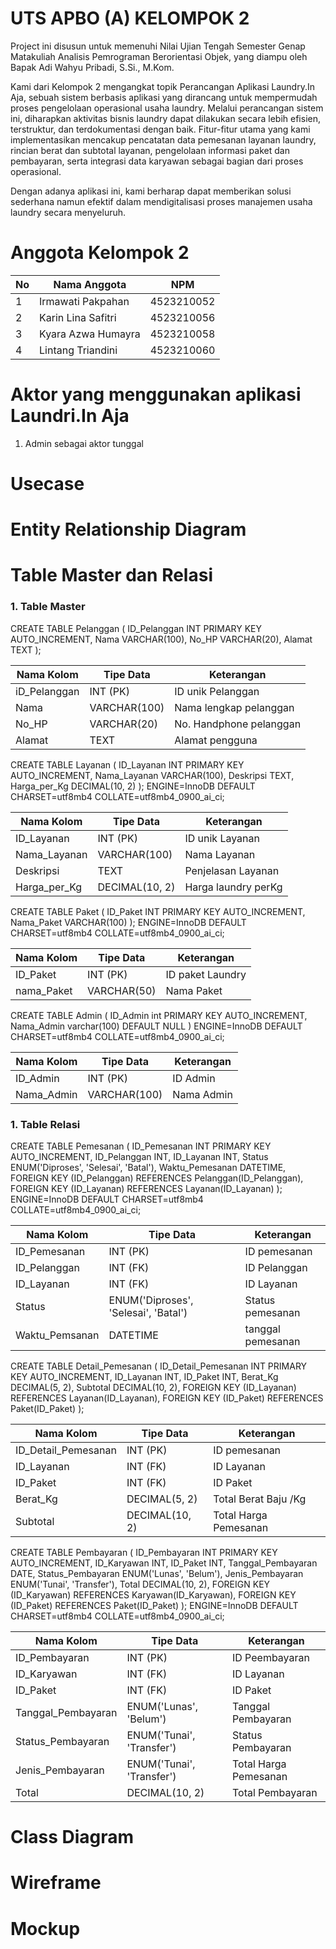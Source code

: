 # UTS APBO (A) KELOMPOK 2
Project ini disusun untuk memenuhi Nilai Ujian Tengah Semester Genap Matakuliah Analisis Pemrograman Berorientasi Objek, yang diampu oleh Bapak Adi Wahyu Pribadi, S.Si., M.Kom.

Kami dari Kelompok 2 mengangkat topik Perancangan Aplikasi Laundry.In Aja, sebuah sistem berbasis aplikasi yang dirancang untuk mempermudah proses pengelolaan operasional usaha laundry. Melalui perancangan sistem ini, diharapkan aktivitas bisnis laundry dapat dilakukan secara lebih efisien, terstruktur, dan terdokumentasi dengan baik. Fitur-fitur utama yang kami implementasikan mencakup pencatatan data pemesanan layanan laundry, rincian berat dan subtotal layanan, pengelolaan informasi paket dan pembayaran, serta integrasi data karyawan sebagai bagian dari proses operasional.

Dengan adanya aplikasi ini, kami berharap dapat memberikan solusi sederhana namun efektif dalam mendigitalisasi proses manajemen usaha laundry secara menyeluruh.

# Anggota Kelompok 2
| No | Nama Anggota          | NPM         |
|----|-----------------------|-------------|
| 1  | Irmawati Pakpahan     | 4523210052  |
| 2  | Karin Lina Safitri    | 4523210056  |
| 3  | Kyara Azwa Humayra    | 4523210058  |
| 4  | Lintang Triandini     | 4523210060  |
 

# Aktor yang menggunakan aplikasi Laundri.In Aja
1. Admin sebagai aktor tunggal

# Usecase


# Entity Relationship Diagram


# Table Master dan Relasi
### 1. Table Master
CREATE TABLE Pelanggan (
    ID_Pelanggan INT PRIMARY KEY AUTO_INCREMENT,
    Nama VARCHAR(100),
    No_HP VARCHAR(20),
    Alamat TEXT
);

| Nama Kolom   | Tipe Data                      | Keterangan             |
|--------------|--------------------------------|------------------------|
| iD_Pelanggan | INT (PK)                       | ID unik Pelanggan      |
| Nama         | VARCHAR(100)                   | Nama lengkap pelanggan |
| No_HP        | VARCHAR(20)                    | No. Handphone pelanggan|
| Alamat       | TEXT                           | Alamat pengguna        |


CREATE TABLE Layanan (
    ID_Layanan INT PRIMARY KEY AUTO_INCREMENT,
    Nama_Layanan VARCHAR(100),
    Deskripsi TEXT,
    Harga_per_Kg DECIMAL(10, 2)
); ENGINE=InnoDB DEFAULT CHARSET=utf8mb4 COLLATE=utf8mb4_0900_ai_ci;

| Nama Kolom     | Tipe Data     | Keterangan               |
|----------------|---------------|--------------------------|
| ID_Layanan     | INT (PK)      | ID unik Layanan          |
| Nama_Layanan   | VARCHAR(100)  | Nama Layanan             |
| Deskripsi      | TEXT          | Penjelasan Layanan       |
| Harga_per_Kg   | DECIMAL(10, 2)| Harga laundry perKg      |


CREATE TABLE Paket (
    ID_Paket INT PRIMARY KEY AUTO_INCREMENT,
    Nama_Paket VARCHAR(100)
); ENGINE=InnoDB DEFAULT CHARSET=utf8mb4 COLLATE=utf8mb4_0900_ai_ci;

| Nama Kolom     | Tipe Data     | Keterangan           |
|----------------|---------------|----------------------|
| ID_Paket       | INT (PK)      | ID paket Laundry     |
| nama_Paket     | VARCHAR(50)   | Nama Paket           |


CREATE TABLE Admin (
  ID_Admin int PRIMARY KEY AUTO_INCREMENT,
  Nama_Admin varchar(100) DEFAULT NULL
) ENGINE=InnoDB DEFAULT CHARSET=utf8mb4 COLLATE=utf8mb4_0900_ai_ci;

| Nama Kolom     | Tipe Data     | Keterangan             |
|----------------|---------------|------------------------|
| ID_Admin       | INT (PK)      | ID Admin               |
| Nama_Admin     | VARCHAR(100)  | Nama Admin             |


### 1. Table Relasi
CREATE TABLE Pemesanan (
    ID_Pemesanan INT PRIMARY KEY AUTO_INCREMENT,
    ID_Pelanggan INT,
    ID_Layanan INT,
    Status ENUM('Diproses', 'Selesai', 'Batal'),
    Waktu_Pemesanan DATETIME,
    FOREIGN KEY (ID_Pelanggan) REFERENCES Pelanggan(ID_Pelanggan),
    FOREIGN KEY (ID_Layanan) REFERENCES Layanan(ID_Layanan)
); ENGINE=InnoDB DEFAULT CHARSET=utf8mb4 COLLATE=utf8mb4_0900_ai_ci;

| Nama Kolom       | Tipe Data                            | Keterangan                         |
|------------------|--------------------------------------|------------------------------------|
| ID_Pemesanan     | INT (PK)                             | ID pemesanan                       |
| ID_Pelanggan     | INT (FK)                             | ID Pelanggan                       |
| ID_Layanan       | INT (FK)                             | ID Layanan                         |
| Status           | ENUM('Diproses', 'Selesai', 'Batal') | Status pemesanan          |
| Waktu_Pemsanan   | DATETIME                             | tanggal pemesanan          |

CREATE TABLE Detail_Pemesanan (
    ID_Detail_Pemesanan INT PRIMARY KEY AUTO_INCREMENT,
    ID_Layanan INT,
    ID_Paket INT,
    Berat_Kg DECIMAL(5, 2),
    Subtotal DECIMAL(10, 2),
    FOREIGN KEY (ID_Layanan) REFERENCES Layanan(ID_Layanan),
    FOREIGN KEY (ID_Paket) REFERENCES Paket(ID_Paket)
);

| Nama Kolom         | Tipe Data     | Keterangan                         |
|--------------------|---------------|------------------------------------|
| ID_Detail_Pemesanan| INT (PK)      | ID pemesanan                       |
| ID_Layanan         | INT (FK)      | ID Layanan                         |
| ID_Paket           | INT (FK)      | ID Paket                           |
| Berat_Kg           | DECIMAL(5, 2) | Total Berat Baju /Kg               |
| Subtotal           | DECIMAL(10, 2)| Total Harga Pemesanan              |


CREATE TABLE Pembayaran (
    ID_Pembayaran INT PRIMARY KEY AUTO_INCREMENT,
    ID_Karyawan INT,
    ID_Paket INT,
    Tanggal_Pembayaran DATE,
    Status_Pembayaran ENUM('Lunas', 'Belum'),
    Jenis_Pembayaran ENUM('Tunai', 'Transfer'),
    Total DECIMAL(10, 2),
    FOREIGN KEY (ID_Karyawan) REFERENCES Karyawan(ID_Karyawan),
    FOREIGN KEY (ID_Paket) REFERENCES Paket(ID_Paket)
); ENGINE=InnoDB DEFAULT CHARSET=utf8mb4 COLLATE=utf8mb4_0900_ai_ci;

| Nama Kolom         | Tipe Data                | Keterangan                   |
|--------------------|--------------------------|------------------------------|
| ID_Pembayaran      | INT (PK)                 | ID Peembayaran               |
| ID_Karyawan        | INT (FK)                 | ID Layanan                   |
| ID_Paket           | INT (FK)                 | ID Paket                     |
| Tanggal_Pembayaran | ENUM('Lunas', 'Belum')   | Tanggal Pembayaran           |
| Status_Pembayaran  | ENUM('Tunai', 'Transfer')| Status Pembayaran            | 
| Jenis_Pembayaran   | ENUM('Tunai', 'Transfer')| Total Harga Pemesanan        | 
| Total              | DECIMAL(10, 2)           | Total Pembayaran             | 


# Class Diagram


# Wireframe


# Mockup
